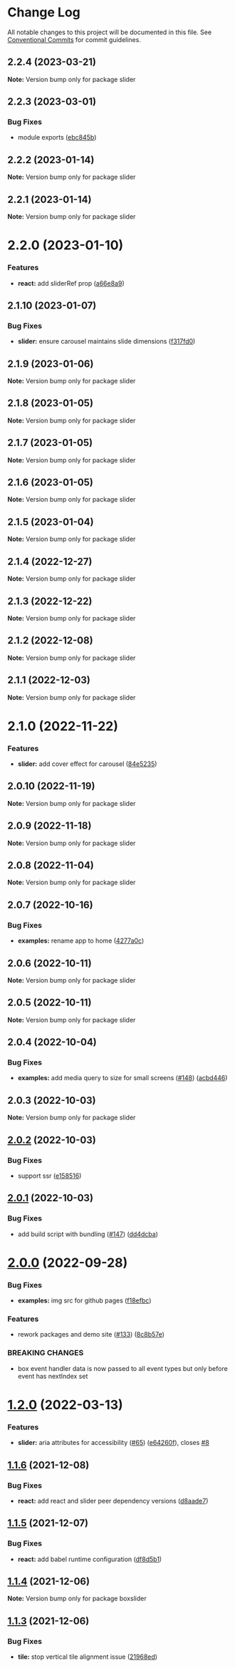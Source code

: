 # Change Log

All notable changes to this project will be documented in this file.
See [Conventional Commits](https://conventionalcommits.org) for commit guidelines.

## 2.2.4 (2023-03-21)

**Note:** Version bump only for package slider

## 2.2.3 (2023-03-01)

### Bug Fixes

- module exports ([ebc845b](https://github.com/p-m-p/slider/commit/ebc845be9cf81f4cbe44b2492027fa4731e1e91f))

## 2.2.2 (2023-01-14)

**Note:** Version bump only for package slider

## 2.2.1 (2023-01-14)

**Note:** Version bump only for package slider

# 2.2.0 (2023-01-10)

### Features

- **react:** add sliderRef prop ([a66e8a9](https://github.com/p-m-p/slider/commit/a66e8a96ab0386fe4b3a35db665443492858d6ea))

## 2.1.10 (2023-01-07)

### Bug Fixes

- **slider:** ensure carousel maintains slide dimensions ([f317fd0](https://github.com/p-m-p/slider/commit/f317fd0ec9b0530ff0f4b77e4df444359bd8f219))

## 2.1.9 (2023-01-06)

**Note:** Version bump only for package slider

## 2.1.8 (2023-01-05)

**Note:** Version bump only for package slider

## 2.1.7 (2023-01-05)

**Note:** Version bump only for package slider

## 2.1.6 (2023-01-05)

**Note:** Version bump only for package slider

## 2.1.5 (2023-01-04)

**Note:** Version bump only for package slider

## 2.1.4 (2022-12-27)

**Note:** Version bump only for package slider

## 2.1.3 (2022-12-22)

**Note:** Version bump only for package slider

## 2.1.2 (2022-12-08)

**Note:** Version bump only for package slider

## 2.1.1 (2022-12-03)

**Note:** Version bump only for package slider

# 2.1.0 (2022-11-22)

### Features

- **slider:** add cover effect for carousel ([84e5235](https://github.com/p-m-p/slider/commit/84e523555ff9c03e591f71417115b837a9147c57))

## 2.0.10 (2022-11-19)

**Note:** Version bump only for package slider

## 2.0.9 (2022-11-18)

**Note:** Version bump only for package slider

## 2.0.8 (2022-11-04)

**Note:** Version bump only for package slider

## 2.0.7 (2022-10-16)

### Bug Fixes

- **examples:** rename app to home ([4277a0c](https://github.com/p-m-p/slider/commit/4277a0c909b439884c9ef10e7652e46112d27cc6))

## 2.0.6 (2022-10-11)

**Note:** Version bump only for package slider

## 2.0.5 (2022-10-11)

**Note:** Version bump only for package slider

## 2.0.4 (2022-10-04)

### Bug Fixes

- **examples:** add media query to size for small screens ([#148](https://github.com/p-m-p/slider/issues/148)) ([acbd446](https://github.com/p-m-p/slider/commit/acbd446404fdc1f4a71fba75c2bdc3f1850f561e))

## 2.0.3 (2022-10-03)

**Note:** Version bump only for package slider

## [2.0.2](https://github.com/boxslider/slider/compare/v2.0.1...v2.0.2) (2022-10-03)

### Bug Fixes

- support ssr ([e158516](https://github.com/boxslider/slider/commit/e15851650b72ed6db4a5657e9ef11384af898b66))

## [2.0.1](https://github.com/boxslider/slider/compare/v2.0.0...v2.0.1) (2022-10-03)

### Bug Fixes

- add build script with bundling ([#147](https://github.com/boxslider/slider/issues/147)) ([dd4dcba](https://github.com/boxslider/slider/commit/dd4dcbaf2d4828574902731ad011863683553952))

# [2.0.0](https://github.com/boxslider/slider/compare/v1.2.0...v2.0.0) (2022-09-28)

### Bug Fixes

- **examples:** img src for github pages ([f18efbc](https://github.com/boxslider/slider/commit/f18efbc746421b6ab5f49f18e7522d7a045a425d))

### Features

- rework packages and demo site ([#133](https://github.com/boxslider/slider/issues/133)) ([8c8b57e](https://github.com/boxslider/slider/commit/8c8b57e8b3bc4538249ca2a09a0d6045701712b5))

### BREAKING CHANGES

- box event handler data is now passed to all event types but only before event has nextIndex set

# [1.2.0](https://github.com/boxslider/slider/compare/v1.1.6...v1.2.0) (2022-03-13)

### Features

- **slider:** aria attributes for accessibility ([#65](https://github.com/boxslider/slider/issues/65)) ([e64260f](https://github.com/boxslider/slider/commit/e64260f83e6b2cbb8a1cb76979cd4d52b146cf56)), closes [#8](https://github.com/boxslider/slider/issues/8)

## [1.1.6](https://github.com/boxslider/slider/compare/v1.1.5...v1.1.6) (2021-12-08)

### Bug Fixes

- **react:** add react and slider peer dependency versions ([d8aade7](https://github.com/boxslider/slider/commit/d8aade7692518c467d20c36c7638261ec46bf3e0))

## [1.1.5](https://github.com/boxslider/slider/compare/v1.1.4...v1.1.5) (2021-12-07)

### Bug Fixes

- **react:** add babel runtime configuration ([df8d5b1](https://github.com/boxslider/slider/commit/df8d5b1d35ad419fe7b4b0d5f1da26f243267ecf))

## [1.1.4](https://github.com/boxslider/slider/compare/v1.1.3...v1.1.4) (2021-12-06)

**Note:** Version bump only for package boxslider

## [1.1.3](https://github.com/boxslider/slider/compare/v1.1.2...v1.1.3) (2021-12-06)

### Bug Fixes

- **tile:** stop vertical tile alignment issue ([21968ed](https://github.com/boxslider/slider/commit/21968ed9db2c0101404a62b29c8b220d5b5b1b06))
